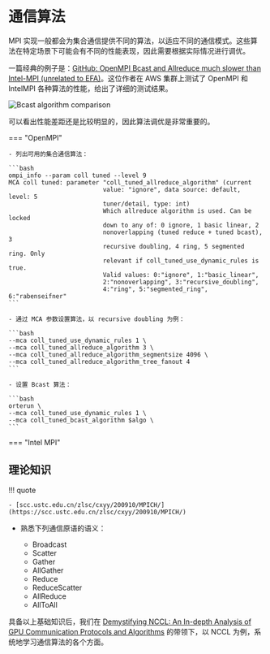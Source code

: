# 通信算法

MPI 实现一般都会为集合通信提供不同的算法，以适应不同的通信模式。这些算法在特定场景下可能会有不同的性能表现，因此需要根据实际情况进行调优。

一篇经典的例子是：[GitHub: OpenMPI Bcast and Allreduce much slower than Intel-MPI (unrelated to EFA)](https://github.com/aws/aws-parallelcluster/issues/1436)。这位作者在 AWS 集群上测试了 OpenMPI 和 IntelMPI 各种算法的性能，给出了详细的测试结果。

![Bcast algorithm comparison](https://user-images.githubusercontent.com/25473287/68506534-d4827e00-0237-11ea-8d04-e6b1836d96b8.png)

可以看出性能差距还是比较明显的，因此算法调优是非常重要的。

=== "OpenMPI"

    - 列出可用的集合通信算法：

    ```bash
    ompi_info --param coll tuned --level 9
    MCA coll tuned: parameter "coll_tuned_allreduce_algorithm" (current
                              value: "ignore", data source: default, level: 5
                              tuner/detail, type: int)
                              Which allreduce algorithm is used. Can be locked
                              down to any of: 0 ignore, 1 basic linear, 2
                              nonoverlapping (tuned reduce + tuned bcast), 3
                              recursive doubling, 4 ring, 5 segmented ring. Only
                              relevant if coll_tuned_use_dynamic_rules is true.
                              Valid values: 0:"ignore", 1:"basic_linear",
                              2:"nonoverlapping", 3:"recursive_doubling",
                              4:"ring", 5:"segmented_ring", 6:"rabenseifner"
    ```

    - 通过 MCA 参数设置算法，以 recursive doubling 为例：

    ```bash
    --mca coll_tuned_use_dynamic_rules 1 \
    --mca coll_tuned_allreduce_algorithm 3 \
    --mca coll_tuned_allreduce_algorithm_segmentsize 4096 \
    --mca coll_tuned_allreduce_algorithm_tree_fanout 4
    ```

    - 设置 Bcast 算法：

    ```bash
    orterun \
    --mca coll_tuned_use_dynamic_rules 1 \
    --mca coll_tuned_bcast_algorithm $algo \
    ```

=== "Intel MPI"

## 理论知识

!!! quote

    - [scc.ustc.edu.cn/zlsc/cxyy/200910/MPICH/](https://scc.ustc.edu.cn/zlsc/cxyy/200910/MPICH/)

- 熟悉下列通信原语的语义：

    - Broadcast
    - Scatter
    - Gather
    - AllGather
    - Reduce
    - ReduceScatter
    - AllReduce
    - AllToAll

具备以上基础知识后，我们在 [Demystifying NCCL: An In-depth Analysis of GPU Communication Protocols and Algorithms](https://arxiv.org/html/2507.04786v2) 的带领下，以 NCCL 为例，系统地学习通信算法的各个方面。
